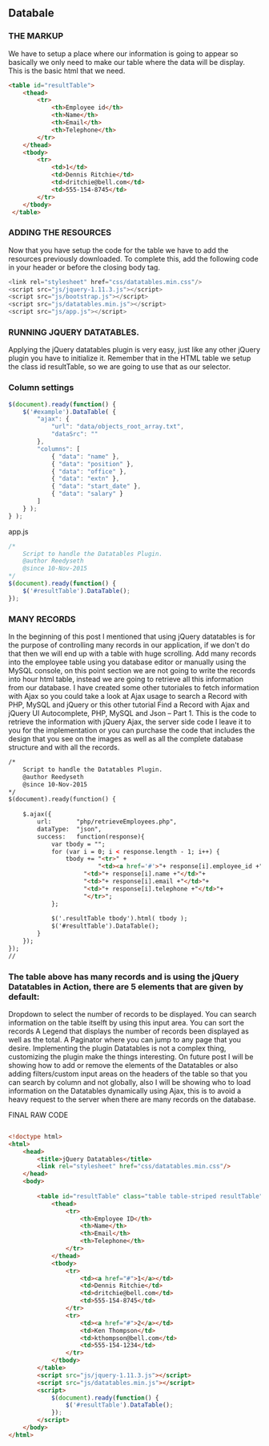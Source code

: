 ## Databale

### THE MARKUP
We have to setup a place where our information is going to appear so basically we only need to make our table where the data will be display. This is the basic html that we need.

```html
<table id="resultTable">
 	<thead>
 		<tr>
 			<th>Employee id</th>
 			<th>Name</th>
 			<th>Email</th>
 			<th>Telephone</th>
 		</tr>
 	</thead>
 	<tbody>
 		<tr>
 			<td>1</td>
 			<td>Dennis Ritchie</td>
 			<td>dritchie@bell.com</td>
 			<td>555-154-8745</td>
 		</tr>
 	</tbody>
 </table>
 ```
 
 
### ADDING THE RESOURCES
Now that you have setup the code for the table we have to add the resources previously downloaded. To complete this, add the following code in your header or before the closing body tag.
 
```js
<link rel="stylesheet" href="css/datatables.min.css"/>
<script src="js/jquery-1.11.3.js"></script>
<script src="js/bootstrap.js"></script>
<script src="js/datatables.min.js"></script>
<script src="js/app.js"></script>
```



### RUNNING JQUERY DATATABLES.
Applying the jQuery datatables plugin is very easy, just like any other jQuery plugin you have to initialize it. Remember that in the HTML table we setup the class id resultTable, so we are going to use that as our selector.

### Column settings

```js
$(document).ready(function() {
    $('#example').DataTable( {
        "ajax": {
            "url": "data/objects_root_array.txt",
            "dataSrc": ""
        },
        "columns": [
            { "data": "name" },
            { "data": "position" },
            { "data": "office" },
            { "data": "extn" },
            { "data": "start_date" },
            { "data": "salary" }
        ]
    } );
} );
```


app.js
```js
/*
	Script to handle the Datatables Plugin.
	@author Reedyseth
	@since 10-Nov-2015
*/
$(document).ready(function() {
	$('#resultTable').DataTable();
});
```

### MANY RECORDS
In the beginning  of this post I mentioned that using jQuery datatables is for the purpose of controlling many records in our application, if we don't do that then we will end up with a table with huge scrolling. Add many records into the employee table using you database editor or manually using the MySQL console, on this point section we are not going to write the records into hour html table, instead we are going to retrieve all this information from our database.
I have created some other tutoriales to fetch information with Ajax so you could take a look at Ajax usage to search a Record with PHP, MySQL and jQuery or this other tutorial Find a Record with Ajax and jQuery UI Autocomplete, PHP, MySQL and Json – Part 1.
This is the code to retrieve the information with jQuery Ajax, the server side code I leave it to you for the implementation or you can purchase the code that includes the design that you see on the images as well as all the complete database structure and with all the records.

```html
/*
	Script to handle the Datatables Plugin.
	@author Reedyseth
	@since 10-Nov-2015
*/
$(document).ready(function() {
 
	$.ajax({
		url:       "php/retrieveEmployees.php",
		dataType:  "json",
		success:   function(response){
			var tbody = "";
			for (var i = 0; i < response.length - 1; i++) {
				tbody += "<tr>" +
   			  	         "<td><a href='#'>"+ response[i].employee_id +"</a></td>"+
					 "<td>"+ response[i].name +"</td>"+
					 "<td>"+ response[i].email +"</td>"+
					 "<td>"+ response[i].telephone +"</td>"+
					 "</tr>";
			};
 
			$('.resultTable tbody').html( tbody );
 			$('#resultTable').DataTable();
		}
	});
});
//
```


### The table above has many records and is using the jQuery Datatables in Action, there are 5 elements that are given by default:

Dropdown to select the number of records to be displayed.
You can search information on the table itselft by using this input area.
You can sort the records
A Legend that displays the number of records been displayed as well as the total.
A Paginator where you can jump to any page that you desire.
Implementing the plugin Datatables is not a complex thing, customizing the plugin make the things interesting. On future post I will be showing how to add or remove the elements of the Datatables or also adding filters/custom input areas on the headers of the table so that you can search by column and not globally, also I will be showing who to load information on the Datatables dynamically using Ajax, this is to avoid a heavy request to the server when there are many records on the database.

FINAL RAW CODE

```html

<!doctype html>
<html>
    <head>
        <title>jQuery Datatables</title>
        <link rel="stylesheet" href="css/datatables.min.css"/>
    </head>
    <body>
 
    	<table id="resultTable" class="table table-striped resultTable">
	        <thead>
	            <tr>
	                <th>Employee ID</th>
	                <th>Name</th>
	                <th>Email</th>
	                <th>Telephone</th>
	            </tr>
	        </thead>
	        <tbody>
	        	<tr>
	        	    <td><a href="#">1</a></td>
	        	    <td>Dennis Ritchie</td>
	        	    <td>dritchie@bell.com</td>
	        	    <td>555-154-8745</td>
	        	</tr>
	        	<tr>
	        	    <td><a href="#">2</a></td>
	        	    <td>Ken Thompson</td>
	        	    <td>kthompson@bell.com</td>
	        	    <td>555-154-1234</td>
	        	</tr>
	        </tbody>
	    </table>
		<script src="js/jquery-1.11.3.js"></script>
        <script src="js/datatables.min.js"></script>
        <script>
        	$(document).ready(function() {
        		$('#resultTable').DataTable();
        	});
        </script>
    </body>
</html>
```


